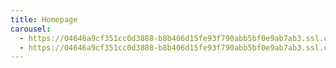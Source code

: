 ```yaml
---
title: Homepage
carousel:
  - https://04646a9cf351cc0d3888-b8b406d15fe93f790abb5bf0e9ab7ab3.ssl.cf3.rackcdn.com/images/promotions/production/normal/jcc-918f56750db9a305649ec22b33b9d407.jpg?1613468694
  - https://04646a9cf351cc0d3888-b8b406d15fe93f790abb5bf0e9ab7ab3.ssl.cf3.rackcdn.com/images/promotions/production/normal/bell-lighting-ultra-2b6bceea2328b12caf19feb423641596.jpg?1613984719
---
```


